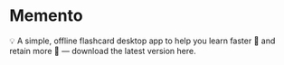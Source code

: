 # Memento
💡 A simple, offline flashcard desktop app to help you learn faster 🚀 and retain more 🧠 — download the latest version here.
